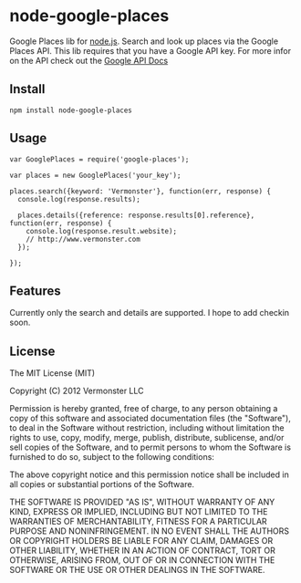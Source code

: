 # node-google-places

Google Places lib for [node.js](http://nodejs.org). Search and look up places via the Google Places API. This lib requires that you
have a Google API key. For more infor on the API check out the [Google API Docs](http://code.google.com/apis/maps/documentation/places/)

## Install

```
npm install node-google-places

```

## Usage
```
var GooglePlaces = require('google-places');

var places = new GooglePlaces('your_key');

places.search({keyword: 'Vermonster'}, function(err, response) {
  console.log(response.results);

  places.details({reference: response.results[0].reference}, function(err, response) {
    console.log(response.result.website);
    // http://www.vermonster.com
  });

});

```

## Features
Currently only the search and details are supported.  I hope to add checkin soon.

## License

The MIT License (MIT)

Copyright (C) 2012 Vermonster LLC

Permission is hereby granted, free of charge, to any person obtaining a copy of
this software and associated documentation files (the "Software"), to deal in
the Software without restriction, including without limitation the rights to
use, copy, modify, merge, publish, distribute, sublicense, and/or sell copies
of the Software, and to permit persons to whom the Software is furnished to do
so, subject to the following conditions:

The above copyright notice and this permission notice shall be included in all
copies or substantial portions of the Software.

THE SOFTWARE IS PROVIDED "AS IS", WITHOUT WARRANTY OF ANY KIND, EXPRESS OR
IMPLIED, INCLUDING BUT NOT LIMITED TO THE WARRANTIES OF MERCHANTABILITY,
FITNESS FOR A PARTICULAR PURPOSE AND NONINFRINGEMENT. IN NO EVENT SHALL THE
AUTHORS OR COPYRIGHT HOLDERS BE LIABLE FOR ANY CLAIM, DAMAGES OR OTHER
LIABILITY, WHETHER IN AN ACTION OF CONTRACT, TORT OR OTHERWISE, ARISING FROM,
OUT OF OR IN CONNECTION WITH THE SOFTWARE OR THE USE OR OTHER DEALINGS IN THE
SOFTWARE.

